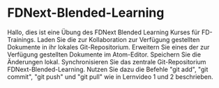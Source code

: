 # FDNext-Blended-Learning
Hallo, dies ist eine Übung des FDNext Blended Learning Kurses für FD-Trainings.
Laden Sie die zur Kollaboration zur Verfügung gestellten Dokumente in ihr lokales Git-Repositorium.
Erweitern Sie eines der zur Verfügung gestellten Dokumente im Atom-Editor.
Speichern Sie die Änderungen lokal.
Synchronisieren Sie das zentrale Git-Repositorium FDNext-Blended-Learning.
Nutzen Sie dazu die Befehle "git add", "git commit", "git push" und "git pull" wie in Lernvideo 1 und 2 beschrieben.
